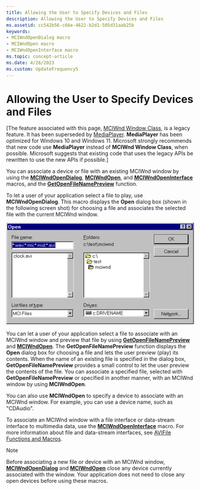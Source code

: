 ```yaml
---
title: Allowing the User to Specify Devices and Files
description: Allowing the User to Specify Devices and Files
ms.assetid: cc542b56-c66e-4622-b2d1-505d31aab25b
keywords:
- MCIWndOpenDialog macro
- MCIWndOpen macro
- MCIWndOpenInterface macro
ms.topic: concept-article
ms.date: 4/26/2023
ms.custom: UpdateFrequency5
---
```


# Allowing the User to Specify Devices and Files

\[The feature associated with this page, [MCIWnd Window Class](/windows/win32/multimedia/mciwnd-window-class), is a legacy feature. It has been superseded by [MediaPlayer](/uwp/api/Windows.Media.Playback.MediaPlayer). **MediaPlayer** has been optimized for Windows 10 and Windows 11. Microsoft strongly recommends that new code use **MediaPlayer** instead of **MCIWnd Window Class**, when possible. Microsoft suggests that existing code that uses the legacy APIs be rewritten to use the new APIs if possible.\]

You can associate a device or file with an existing MCIWnd window by using the [**MCIWndOpenDialog**](/windows/desktop/api/Vfw/nf-vfw-mciwndopendialog), [**MCIWndOpen**](/windows/desktop/api/Vfw/nf-vfw-mciwndopen), and [**MCIWndOpenInterface**](/windows/desktop/api/Vfw/nf-vfw-mciwndopeninterface) macros, and the [**GetOpenFileNamePreview**](/windows/desktop/api/Vfw/nf-vfw-getopenfilenamepreviewa) function.

To let a user of your application select a file to play, use **MCIWndOpenDialog**. This macro displays the **Open** dialog box (shown in the following screen shot) for choosing a file and associates the selected file with the current MCIWnd window.

![mciwnd window image](images/mciwnd3.gif)

You can let a user of your application select a file to associate with an MCIWnd window and preview that file by using [**GetOpenFileNamePreview**](/windows/desktop/api/Vfw/nf-vfw-getopenfilenamepreviewa) and [**MCIWndOpen**](/windows/desktop/api/Vfw/nf-vfw-mciwndopen). The **GetOpenFileNamePreview** function displays the **Open** dialog box for choosing a file and lets the user preview (play) its contents. When the name of an existing file is specified in the dialog box, **GetOpenFileNamePreview** provides a small control to let the user preview the contents of the file. You can associate a specified file, selected with **GetOpenFileNamePreview** or specified in another manner, with an MCIWnd window by using **MCIWndOpen**.

You can also use **MCIWndOpen** to specify a device to associate with an MCIWnd window. For example, you can use a device name, such as "CDAudio".

To associate an MCIWnd window with a file interface or data-stream interface to multimedia data, use the [**MCIWndOpenInterface**](/windows/desktop/api/Vfw/nf-vfw-mciwndopeninterface) macro. For more information about file and data-stream interfaces, see [AVIFile Functions and Macros](avifile-functions-and-macros.md).

> [!Note]  
> Before associating a new file or device with an MCIWnd window, [**MCIWndOpenDialog**](/windows/desktop/api/Vfw/nf-vfw-mciwndopendialog) and [**MCIWndOpen**](/windows/desktop/api/Vfw/nf-vfw-mciwndopen) close any device currently associated with the window. Your application does not need to close any open devices before using these macros.

 

 

 




